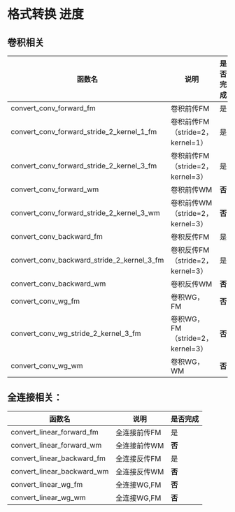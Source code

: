 # 格式转换 进度

## 卷积相关

| 函数名                                     | 说明                             | 是否完成 |
| ------------------------------------------ | -------------------------------- | -------- |
| convert_conv_forward_fm                    | 卷积前传FM                       | 是       |
| convert_conv_forward_stride_2_kernel_1_fm  | 卷积前传FM（stride=2，kernel=1） | 是       |
| convert_conv_forward_stride_2_kernel_3_fm  | 卷积前传FM（stride=2，kernel=3） | 是       |
| convert_conv_forward_wm                    | 卷积前传WM                       | **否**   |
| convert_conv_forward_stride_2_kernel_3_wm  | 卷积前传WM（stride=2，kernel=3） | **否**   |
| convert_conv_backward_fm                   | 卷积反传FM                       | 是       |
| convert_conv_backward_stride_2_kernel_3_fm | 卷积反传FM（stride=2，kernel=3） | 是       |
| convert_conv_backward_wm                   | 卷积反传WM                       | **否**   |
| convert_conv_wg_fm                         | 卷积WG，FM                       | **否**   |
| convert_conv_wg_stride_2_kernel_3_fm       | 卷积WG，FM（stride=2，kernel=3） | **否**   |
| convert_conv_wg_wm                         | 卷积WG，WM                       | **否**   |


## 全连接相关：

| 函数名                     | 说明         | 是否完成 |
| -------------------------- | ------------ | -------- |
| convert_linear_forward_fm  | 全连接前传FM | 是       |
| convert_linear_forward_wm  | 全连接前传WM | **否**   |
| convert_linear_backward_fm | 全连接反传FM | 是       |
| convert_linear_backward_wm | 全连接反传WM | **否**   |
| convert_linear_wg_fm       | 全连接WG,FM  | **否**   |
| convert_linear_wg_wm       | 全连接WG,FM  | **否**   |

